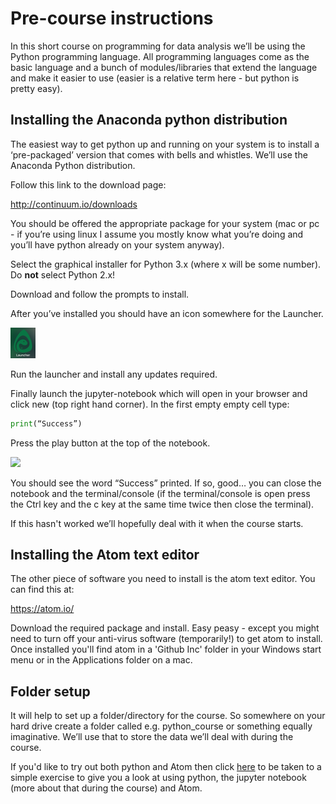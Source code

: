 # Pre-course instructions
In this short course on programming for data analysis we’ll be using the Python programming language. All programming languages come as the basic language and a bunch of modules/libraries that extend the language and make it easier to use (easier is a relative term here - but python is pretty easy).

## Installing the Anaconda python distribution
The easiest way to get python up and running on your system is to install a ‘pre-packaged’ version that comes with bells and whistles. We’ll use the Anaconda Python distribution.

Follow this link to the download page:

http://continuum.io/downloads

You should be offered the appropriate package for your system (mac or pc - if you’re using  linux I assume you mostly know what you’re doing and you’ll have python already on your system anyway).

Select the graphical installer for Python 3.x (where x will be some number). Do **not** select Python 2.x!

Download and follow the prompts to install.

After you’ve installed you should have an icon somewhere for the Launcher.

![](pics/launcher.png)

Run the launcher and install any updates required.

Finally launch the jupyter-notebook which will open in your browser and click new (top right hand corner). In the first empty empty cell type:
```python
print(“Success”)
```
Press the play button at the top of the notebook.

![](pics/play.png)

You should see the word “Success” printed. If so, good… you can close the notebook and the terminal/console (if the terminal/console is open press the Ctrl key and the c key at the same time twice then close the terminal).

If this hasn't worked we’ll hopefully deal with it when the course starts.

## Installing the Atom text editor
The other piece of software you need to install is the atom text editor. You can find this at:

https://atom.io/

Download the required package and install. Easy peasy - except you might need to turn off your anti-virus software (temporarily!) to get atom to install. Once installed you'll find atom in a 'Github Inc' folder in your Windows start menu or in the Applications folder on a mac.

## Folder setup

It will help to set up a folder/directory for the course. So somewhere on your hard drive create a folder called e.g. python_course or something equally imaginative. We’ll use that to store the data we’ll deal with during the course.

If you'd like to try out both python and Atom then click [here](https://github.com/iaingallagher/BasicPython/blob/master/Week1%20-%20Getting%20started.ipynb) to be taken to a simple exercise to give you a look at using python, the jupyter notebook (more about that during the course) and Atom.
